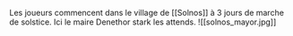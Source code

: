 Les joueurs commencent dans le village de [[Solnos]] à 3 jours de marche de solstice. 
Ici le maire Denethor stark les attends. 
![[solnos_mayor.jpg]]